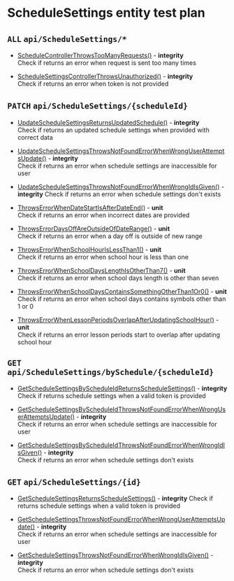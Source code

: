 # ScheduleSettings entity test plan

## `ALL` `api/ScheduleSettings/*`

- [ScheduleControllerThrowsTooManyRequests()](../Entities/EScheduleSettings/ScheduleSettingsController.test.cs) - **integrity**  
  Check if returns an error when request is sent too many times

- [ScheduleSettingsControllerThrowsUnauthorized()](../Entities/EScheduleSettings/ScheduleSettingsController.test.cs) - **integrity**  
  Check if returns an error when token is not provided

## `PATCH` `api/ScheduleSettings/{scheduleId}`

- [UpdateScheduleSettingsReturnsUpdatedSchedule()](../EntitiesEScheduleSettings/ScheduleSettingsController.test.cs) - **integrity**  			
  Check if returns an updated schedule settings when provided with correct data

- [UpdateScheduleSettingsThrowsNotFoundErrorWhenWrongUserAttemptsUpdate()](../Entities/EScheduleSettings/ScheduleSettingsController.test.cs) - **integrity**  
  Check if returns an error when schedule settings are inaccessible for user

- [UpdateScheduleSettingsThrowsNotFoundErrorWhenWrongIdIsGiven()](../Entities/EScheduleSettings/ScheduleSettingsController.test.cs) - **integrity**
  Check if returns an error when schedule settings don't exists

- [ThrowsErrorWhenDateStartIsAfterDateEnd()](../Entities/EScheduleSettings/Commands/UpdateEScheduleSettingsCommand.unit.cs) - **unit**  
  Check if returns an error when incorrect dates are provided

- [ThrowsErrorDaysOffAreOutsideOfDateRange()](../Entities/EScheduleSettings/Commands/UpdateEScheduleSettingsCommand.unit.cs) - **unit**  
  Check if returns an error when a day off is outside of new range

- [ThrowsErrorWhenSchoolHourIsLessThan1()](../Entities/EScheduleSettings/Commands/UpdateScheduleCommand.unit.cs) - **unit**  
  Check if returns an error when school hour is less than one

- [ThrowsErrorWhenSchoolDaysLengthIsOtherThan7()](../Entities/EScheduleSettings/Commands/UpdateScheduleSettingsCommand.unit.cs) - **unit**  
  Check if returns an error when school days length is other than seven

- [ThrowsErrorWhenSchoolDaysContainsSomethingOtherThan1Or0()](../Entities/EScheduleSettings/Commands/UpdateScheduleSettingsCommand.unit.cs) - **unit**  
  Check if returns an error when school days contains symbols other than 1 or 0

- [ThrowsErrorWhenLessonPeriodsOverlapAfterUpdatingSchoolHour()](../Entities/EScheduleSettings/Commands/UpdateScheduleSettingsCommand.unit.cs) - **unit**  
  Check if returns an error lesson periods start to overlap after updating school hour
  
## `GET` `api/ScheduleSettings/bySchedule/{scheduleId}`

- [GetScheduleSettingsByScheduleIdReturnsScheduleSettings()](../Entities/EScheduleSettings/ScheduleSettingsController.test.cs) - **integrity**
  Check if returns schedule settings when a valid token is provided

- [GetScheduleSettingsByScheduleIdThrowsNotFoundErrorWhenWrongUserAttemptsUpdate()](../Entities/EScheduleSettings/ScheduleSettingsController.test.cs) - **integrity**  
  Check if returns an error when schedule settings are inaccessible for user

- [GetScheduleSettingsByScheduleIdThrowsNotFoundErrorWhenWrongIdIsGiven()](../Entities/EScheduleSettings/ScheduleSettingsController.test.cs) - **integrity** 	
  Check if returns an error when schedule settings don't exists

## `GET` `api/ScheduleSettings/{id}`

- [GetScheduleSettingsReturnsScheduleSettings()](../Entities/EScheduleSettings/ScheduleSettingsController.test.cs) - **integrity**
  Check if returns schedule settings when a valid token is provided

- [GetScheduleSettingsThrowsNotFoundErrorWhenWrongUserAttemptsUpdate()](../Entities/EScheduleSettings/ScheduleSettingsController.test.cs) - **integrity**  
  Check if returns an error when schedule settings are inaccessible for user

- [GetScheduleSettingsThrowsNotFoundErrorWhenWrongIdIsGiven()](../Entities/EScheduleSettings/ScheduleSettingsController.test.cs) - **integrity** 	
  Check if returns an error when schedule settings don't exists


